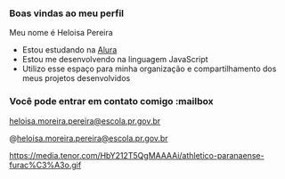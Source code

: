 ### Boas vindas ao meu perfil 

Meu nome é Heloisa Pereira 

- Estou estudando na [Alura](https://www.alura.com.br)
- Estou me desenvolvendo na linguagem JavaScript
- Utilizo esse espaço para minha organização e compartilhamento dos meus projetos desenvolvidos

### Você pode entrar em contato comigo :mailbox

heloisa.moreira.pereira@escola.pr.gov.br

@heloisa.moreira.pereira@escola.pr.gov.br

https://media.tenor.com/HbY212T5QgMAAAAi/athletico-paranaense-furac%C3%A3o.gif
